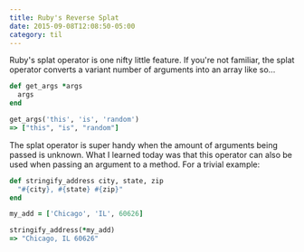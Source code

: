```yaml
---
title: Ruby's Reverse Splat
date: 2015-09-08T12:08:50-05:00
category: til
---
```


Ruby's splat operator is one nifty little feature.  If you're not familiar, the
splat operator converts a variant number of arguments into an array like so...

~~~ruby
def get_args *args
  args
end

get_args('this', 'is', 'random')
=> ["this", "is", "random"]
~~~

The splat operator is super handy when the amount of arguments being passed is
unknown. What I learned today was that this operator can also be used when
passing an argument to a method. For a trivial example:

~~~ruby
def stringify_address city, state, zip
  "#{city}, #{state} #{zip}"
end

my_add = ['Chicago', 'IL', 60626]

stringify_address(*my_add)
=> "Chicago, IL 60626"
~~~
